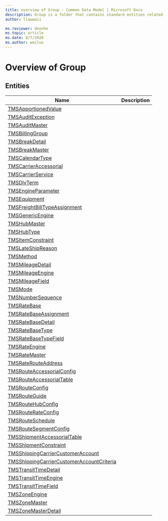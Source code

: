 ```yaml
---
title: overview of Group - Common Data Model | Microsoft Docs
description: Group is a folder that contains standard entities related to the Common Data Model.
author: llawwaii

ms.reviewer: deonhe
ms.topic: article
ms.date: 8/7/2020
ms.author: weiluo
---
```


# Overview of Group


## Entities

|Name|Description|
|---|---|
|[TMSApportionedValue](TMSApportionedValue.md)||
|[TMSAuditException](TMSAuditException.md)||
|[TMSAuditMaster](TMSAuditMaster.md)||
|[TMSBillingGroup](TMSBillingGroup.md)||
|[TMSBreakDetail](TMSBreakDetail.md)||
|[TMSBreakMaster](TMSBreakMaster.md)||
|[TMSCalendarType](TMSCalendarType.md)||
|[TMSCarrierAccessorial](TMSCarrierAccessorial.md)||
|[TMSCarrierService](TMSCarrierService.md)||
|[TMSDlvTerm](TMSDlvTerm.md)||
|[TMSEngineParameter](TMSEngineParameter.md)||
|[TMSEquipment](TMSEquipment.md)||
|[TMSFreightBillTypeAssignment](TMSFreightBillTypeAssignment.md)||
|[TMSGenericEngine](TMSGenericEngine.md)||
|[TMSHubMaster](TMSHubMaster.md)||
|[TMSHubType](TMSHubType.md)||
|[TMSItemConstraint](TMSItemConstraint.md)||
|[TMSLateShipReason](TMSLateShipReason.md)||
|[TMSMethod](TMSMethod.md)||
|[TMSMileageDetail](TMSMileageDetail.md)||
|[TMSMileageEngine](TMSMileageEngine.md)||
|[TMSMileageField](TMSMileageField.md)||
|[TMSMode](TMSMode.md)||
|[TMSNumberSequence](TMSNumberSequence.md)||
|[TMSRateBase](TMSRateBase.md)||
|[TMSRateBaseAssignment](TMSRateBaseAssignment.md)||
|[TMSRateBaseDetail](TMSRateBaseDetail.md)||
|[TMSRateBaseType](TMSRateBaseType.md)||
|[TMSRateBaseTypeField](TMSRateBaseTypeField.md)||
|[TMSRateEngine](TMSRateEngine.md)||
|[TMSRateMaster](TMSRateMaster.md)||
|[TMSRateRouteAddress](TMSRateRouteAddress.md)||
|[TMSRouteAccessorialConfig](TMSRouteAccessorialConfig.md)||
|[TMSRouteAccessorialTable](TMSRouteAccessorialTable.md)||
|[TMSRouteConfig](TMSRouteConfig.md)||
|[TMSRouteGuide](TMSRouteGuide.md)||
|[TMSRouteHubConfig](TMSRouteHubConfig.md)||
|[TMSRouteRateConfig](TMSRouteRateConfig.md)||
|[TMSRouteSchedule](TMSRouteSchedule.md)||
|[TMSRouteSegmentConfig](TMSRouteSegmentConfig.md)||
|[TMSShipmentAccessorialTable](TMSShipmentAccessorialTable.md)||
|[TMSShipmentConstraint](TMSShipmentConstraint.md)||
|[TMSShippingCarrierCustomerAccount](TMSShippingCarrierCustomerAccount.md)||
|[TMSShippingCarrierCustomerAccountCriteria](TMSShippingCarrierCustomerAccountCriteria.md)||
|[TMSTransitTimeDetail](TMSTransitTimeDetail.md)||
|[TMSTransitTimeEngine](TMSTransitTimeEngine.md)||
|[TMSTransitTimeField](TMSTransitTimeField.md)||
|[TMSZoneEngine](TMSZoneEngine.md)||
|[TMSZoneMaster](TMSZoneMaster.md)||
|[TMSZoneMasterDetail](TMSZoneMasterDetail.md)||
